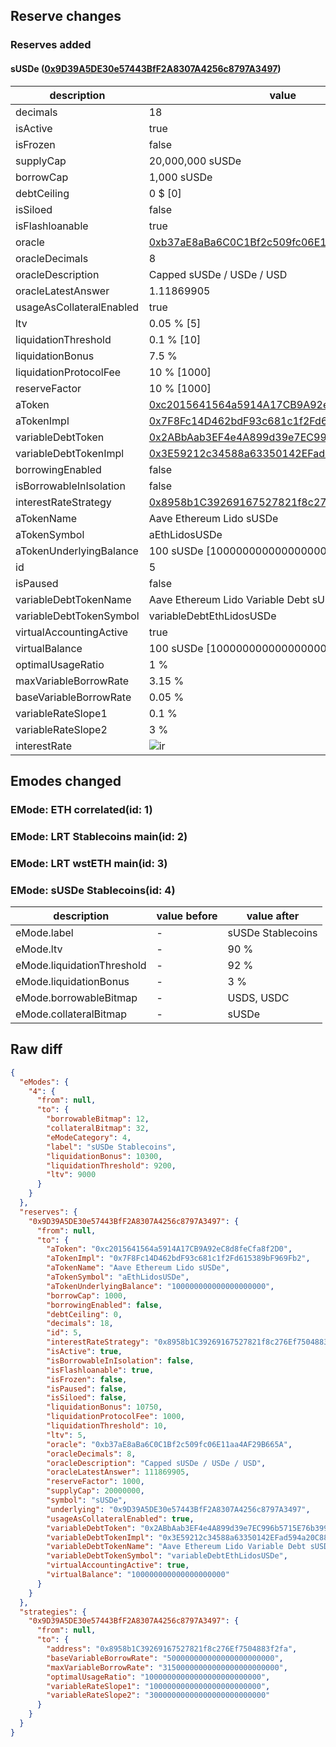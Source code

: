 ## Reserve changes

### Reserves added

#### sUSDe ([0x9D39A5DE30e57443BfF2A8307A4256c8797A3497](https://etherscan.io/address/0x9D39A5DE30e57443BfF2A8307A4256c8797A3497))

| description | value |
| --- | --- |
| decimals | 18 |
| isActive | true |
| isFrozen | false |
| supplyCap | 20,000,000 sUSDe |
| borrowCap | 1,000 sUSDe |
| debtCeiling | 0 $ [0] |
| isSiloed | false |
| isFlashloanable | true |
| oracle | [0xb37aE8aBa6C0C1Bf2c509fc06E11aa4AF29B665A](https://etherscan.io/address/0xb37aE8aBa6C0C1Bf2c509fc06E11aa4AF29B665A) |
| oracleDecimals | 8 |
| oracleDescription | Capped sUSDe / USDe / USD |
| oracleLatestAnswer | 1.11869905 |
| usageAsCollateralEnabled | true |
| ltv | 0.05 % [5] |
| liquidationThreshold | 0.1 % [10] |
| liquidationBonus | 7.5 % |
| liquidationProtocolFee | 10 % [1000] |
| reserveFactor | 10 % [1000] |
| aToken | [0xc2015641564a5914A17CB9A92eC8d8feCfa8f2D0](https://etherscan.io/address/0xc2015641564a5914A17CB9A92eC8d8feCfa8f2D0) |
| aTokenImpl | [0x7F8Fc14D462bdF93c681c1f2Fd615389bF969Fb2](https://etherscan.io/address/0x7F8Fc14D462bdF93c681c1f2Fd615389bF969Fb2) |
| variableDebtToken | [0x2ABbAab3EF4e4A899d39e7EC996b5715E76b399a](https://etherscan.io/address/0x2ABbAab3EF4e4A899d39e7EC996b5715E76b399a) |
| variableDebtTokenImpl | [0x3E59212c34588a63350142EFad594a20C88C2CEd](https://etherscan.io/address/0x3E59212c34588a63350142EFad594a20C88C2CEd) |
| borrowingEnabled | false |
| isBorrowableInIsolation | false |
| interestRateStrategy | [0x8958b1C39269167527821f8c276Ef7504883f2fa](https://etherscan.io/address/0x8958b1C39269167527821f8c276Ef7504883f2fa) |
| aTokenName | Aave Ethereum Lido sUSDe |
| aTokenSymbol | aEthLidosUSDe |
| aTokenUnderlyingBalance | 100 sUSDe [100000000000000000000] |
| id | 5 |
| isPaused | false |
| variableDebtTokenName | Aave Ethereum Lido Variable Debt sUSDe |
| variableDebtTokenSymbol | variableDebtEthLidosUSDe |
| virtualAccountingActive | true |
| virtualBalance | 100 sUSDe [100000000000000000000] |
| optimalUsageRatio | 1 % |
| maxVariableBorrowRate | 3.15 % |
| baseVariableBorrowRate | 0.05 % |
| variableRateSlope1 | 0.1 % |
| variableRateSlope2 | 3 % |
| interestRate | ![ir](https://dash.onaave.com/api/static?variableRateSlope1=1000000000000000000000000&variableRateSlope2=30000000000000000000000000&optimalUsageRatio=10000000000000000000000000&baseVariableBorrowRate=500000000000000000000000&maxVariableBorrowRate=31500000000000000000000000) |


## Emodes changed

### EMode: ETH correlated(id: 1)



### EMode: LRT Stablecoins main(id: 2)



### EMode: LRT wstETH main(id: 3)



### EMode: sUSDe Stablecoins(id: 4)

| description | value before | value after |
| --- | --- | --- |
| eMode.label | - | sUSDe Stablecoins |
| eMode.ltv | - | 90 % |
| eMode.liquidationThreshold | - | 92 % |
| eMode.liquidationBonus | - | 3 % |
| eMode.borrowableBitmap | - | USDS, USDC |
| eMode.collateralBitmap | - | sUSDe |


## Raw diff

```json
{
  "eModes": {
    "4": {
      "from": null,
      "to": {
        "borrowableBitmap": 12,
        "collateralBitmap": 32,
        "eModeCategory": 4,
        "label": "sUSDe Stablecoins",
        "liquidationBonus": 10300,
        "liquidationThreshold": 9200,
        "ltv": 9000
      }
    }
  },
  "reserves": {
    "0x9D39A5DE30e57443BfF2A8307A4256c8797A3497": {
      "from": null,
      "to": {
        "aToken": "0xc2015641564a5914A17CB9A92eC8d8feCfa8f2D0",
        "aTokenImpl": "0x7F8Fc14D462bdF93c681c1f2Fd615389bF969Fb2",
        "aTokenName": "Aave Ethereum Lido sUSDe",
        "aTokenSymbol": "aEthLidosUSDe",
        "aTokenUnderlyingBalance": "100000000000000000000",
        "borrowCap": 1000,
        "borrowingEnabled": false,
        "debtCeiling": 0,
        "decimals": 18,
        "id": 5,
        "interestRateStrategy": "0x8958b1C39269167527821f8c276Ef7504883f2fa",
        "isActive": true,
        "isBorrowableInIsolation": false,
        "isFlashloanable": true,
        "isFrozen": false,
        "isPaused": false,
        "isSiloed": false,
        "liquidationBonus": 10750,
        "liquidationProtocolFee": 1000,
        "liquidationThreshold": 10,
        "ltv": 5,
        "oracle": "0xb37aE8aBa6C0C1Bf2c509fc06E11aa4AF29B665A",
        "oracleDecimals": 8,
        "oracleDescription": "Capped sUSDe / USDe / USD",
        "oracleLatestAnswer": 111869905,
        "reserveFactor": 1000,
        "supplyCap": 20000000,
        "symbol": "sUSDe",
        "underlying": "0x9D39A5DE30e57443BfF2A8307A4256c8797A3497",
        "usageAsCollateralEnabled": true,
        "variableDebtToken": "0x2ABbAab3EF4e4A899d39e7EC996b5715E76b399a",
        "variableDebtTokenImpl": "0x3E59212c34588a63350142EFad594a20C88C2CEd",
        "variableDebtTokenName": "Aave Ethereum Lido Variable Debt sUSDe",
        "variableDebtTokenSymbol": "variableDebtEthLidosUSDe",
        "virtualAccountingActive": true,
        "virtualBalance": "100000000000000000000"
      }
    }
  },
  "strategies": {
    "0x9D39A5DE30e57443BfF2A8307A4256c8797A3497": {
      "from": null,
      "to": {
        "address": "0x8958b1C39269167527821f8c276Ef7504883f2fa",
        "baseVariableBorrowRate": "500000000000000000000000",
        "maxVariableBorrowRate": "31500000000000000000000000",
        "optimalUsageRatio": "10000000000000000000000000",
        "variableRateSlope1": "1000000000000000000000000",
        "variableRateSlope2": "30000000000000000000000000"
      }
    }
  }
}
```